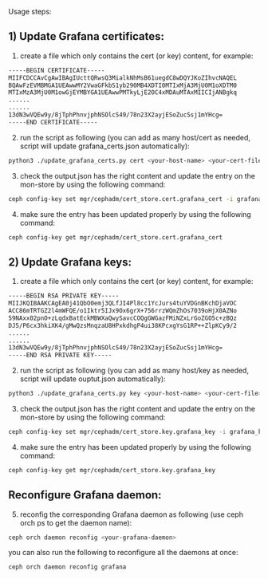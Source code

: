 Usage steps:

## 1) Update Grafana certificates:

1) create a file which only contains the cert (or key) content, for example:

```bash
-----BEGIN CERTIFICATE-----
MIIFCDCCAvCgAwIBAgIUcttQRwsQ3MialkNhMsB61uegdC8wDQYJKoZIhvcNAQEL
BQAwFzEVMBMGA1UEAwwMY2VwaGFkbS1yb290MB4XDTI0MTIxMjA3MjU0M1oXDTM0
MTIxMzA3MjU0M1owGjEYMBYGA1UEAwwPMTkyLjE2OC4xMDAuMTAxMIICIjANBgkq
......
......
13dN3wVQEw9y/8jTphPhnvjphNSOlcS49/78n23X2ayjESoZucSsj1mYHcg=
-----END CERTIFICATE-----
```

2) run the script as following (you can add as many host/cert as needed, script will update grafana_certs.json automatically):

```bash
python3 ./update_grafana_certs.py cert <your-host-name> <your-cert-file> grafana_certs.json
```


3) check the output.json has the right content and update the entry on the mon-store by using the following command:
```bash
ceph config-key set mgr/cephadm/cert_store.cert.grafana_cert -i grafana_certs.json
```

4) make sure the entry has been updated properly by using the following command:
```bash
ceph config-key get mgr/cephadm/cert_store.cert.grafana_cert
```

## 2) Update Grafana keys:

1) create a file which only contains the cert (or key) content, for example:

```bash
-----BEGIN RSA PRIVATE KEY-----
MIIJKQIBAAKCAgEA0j41QbO0emj3QLfJI4Pl8cc1YcJurs4tuYVDGnBKchDjaVOC
ACC86mTRTGZ2l4mWFQE/o1Iktr5IJx9Ox6grX+756rrzWQmZhOs7039oHjX0AZNo
59NAxx02pnO+zLqdxBatEckMBWXaQwySavcCOQgGWGazFMiNZxLrGoZGO5c+zBQz
DJ5/P6cx3hkiXK4/gMwQzsMnqzaU8HPxkdhgP4ui38KPcxgYsG1RP++ZlpKCy9/2
......
......
13dN3wVQEw9y/8jTphPhnvjphNSOlcS49/78n23X2ayjESoZucSsj1mYHcg=
-----END RSA PRIVATE KEY-----
```

2) run the script as following (you can add as many host/key as needed, script will update ouptut.json automatically):

```bash
python3 ./update_grafana_certs.py key <your-host-name> <your-cert-file> grafana_keys.json
```


3) check the output.json has the right content and update the entry on the mon-store by using the following command:
```bash
ceph config-key set mgr/cephadm/cert_store.key.grafana_key -i grafana_keys.json
```

4) make sure the entry has been updated properly by using the following command:
```bash
ceph config-key get mgr/cephadm/cert_store.key.grafana_key
```

## Reconfigure Grafana daemon:

5) reconfig the corresponding Grafana daemon as following (use ceph orch ps to get the daemon name):
```bash
ceph orch daemon reconfig <your-grafana-daemon>
```

you can also run the following to reconfigure all the daemons at once:
```bash
ceph orch daemon reconfig grafana
```






